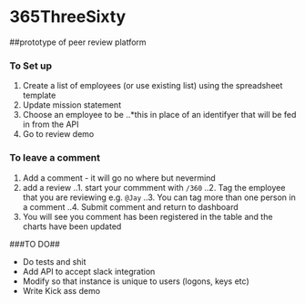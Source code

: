 # 365ThreeSixty
##prototype of peer review platform

### To Set up

1. Create a list of employees (or use existing list) using the spreadsheet template
2. Update mission statement
3. Choose an employee to be
..*this in place of an identifyer that will be fed in from the API
4. Go to review demo

### To leave a comment

1. Add a comment - it will go no where but nevermind
2. add a review
..1. start your commment with ```/360```
..2. Tag the employee that you are reviewing e.g. ```@Jay```
..3. You can tag more than one person in a comment
..4. Submit comment and return to dashboard
3. You will see you comment has been registered in the table and the charts have been updated

###TO DO##

* Do tests and shit
* Add API to accept slack integration
* Modify so that instance is unique to users (logons, keys etc)
* Write Kick ass demo
